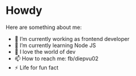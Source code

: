 # Howdy

Here are something about me:

- 🔭 I’m currently working as frontend developer
- 🌱 I’m currently learning Node JS
- 💬 I love the world of dev 
- 📫 How to reach me: fb/diepvu02
- ⚡ Life for fun fact
